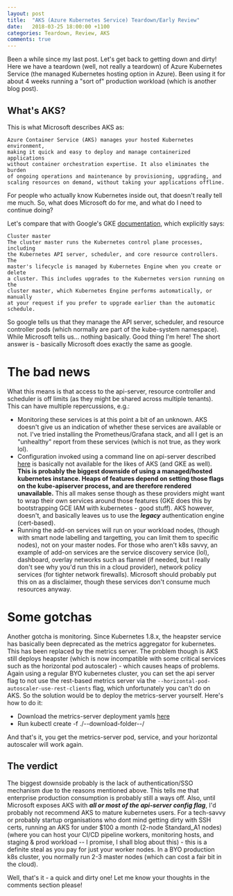 ```yaml
---
layout: post
title:  "AKS (Azure Kubernetes Service) Teardown/Early Review"
date:   2018-03-25 18:00:00 +1100
categories: Teardown, Review, AKS
comments: true
---
```


Been a while since my last post. Let's get back to getting down and dirty! Here we have a teardown (well, not really a teardown) of Azure Kubernetes Service (the managed Kubernetes hosting option in Azure). Been using it for about 4 weeks running a "sort of" production workload (which is another blog post).

What's AKS?
-------------------
This is what Microsoft describes AKS as:
```
Azure Container Service (AKS) manages your hosted Kubernetes environment, 
making it quick and easy to deploy and manage containerized applications 
without container orchestration expertise. It also eliminates the burden 
of ongoing operations and maintenance by provisioning, upgrading, and 
scaling resources on demand, without taking your applications offline.
```

For people who actually know Kubernetes inside out, that doesn't really tell me much. So, what does Microsoft do for me, and what do I need to continue doing?

Let's compare that with Google's GKE [documentation](https://cloud.google.com/kubernetes-engine/docs/concepts/cluster-architecture), which explicitly says:
```
Cluster master
The cluster master runs the Kubernetes control plane processes, including 
the Kubernetes API server, scheduler, and core resource controllers. The 
master's lifecycle is managed by Kubernetes Engine when you create or delete 
a cluster. This includes upgrades to the Kubernetes version running on the 
cluster master, which Kubernetes Engine performs automatically, or manually 
at your request if you prefer to upgrade earlier than the automatic schedule.
```

So google tells us that they manage the API server, scheduler, and resource controller pods (which normally are part of the kube-system namespace). While Microsoft tells us... nothing basically. Good thing I'm here! The short answer is - basically Microsoft does exactly the same as google.

The bad news
================
 What this means is that access to the api-server, resource controller and scheduler is off limits (as they might be shared across multiple tenants). This can have multiple repercussions, e.g.:
* Monitoring these services is at this point a bit of an unknown. AKS doesn't give us an indication of whether these services are available or not. I've tried installing the Prometheus/Grafana stack, and all I get is an "unhealthy" report from these services (which is not true, as they work lol).
* Configuration invoked using a command line on api-server described [here](https://kubernetes.io/docs/reference/generated/kube-apiserver/) is basically not available for the likes of AKS (and GKE as well). **This is probably the biggest downside of using a managed/hosted kubernetes instance. Heaps of features depend on setting those flags on the kube-apiserver process, and are therefore rendered unavailable.** This all makes sense though as these providers might want to wrap their own services around those features (GKE does this by bootstrapping GCE IAM with kubernetes - good stuff). AKS however, doesn't, and basically leaves us to use the ***legacy*** authentication engine (cert-based).
* Running the add-on services will run on your workload nodes, (though with smart node labelling and targetting, you can limit them to specific nodes), not on your master nodes. For those who aren't k8s savvy, an example of add-on services are the service discovery service (lol), dashboard, overlay networks such as flannel (if needed, but I really don't see why you'd run this in a cloud provider), network policy services (for tighter network firewalls). Microsoft should probably put this on as a disclaimer, though these services don't consume much resources anyway.


Some gotchas
================
Another gotcha is monitoring. Since Kubernetes 1.8.x, the heapster service has basically been deprecated as the metrics aggregator for kubernetes. This has been replaced by the metrics server. The problem though is AKS still deploys heapster (which is now incompatible with some critical services such as the horizontal pod autoscaler) - which causes heaps of problems. Again using a regular BYO kubernetes cluster, you can set the api server flag to not use the rest-based metrics server via the ``` --horizontal-pod-autoscaler-use-rest-clients ``` flag, which unfortunately you can't do on AKS. So the solution would be to deploy the metrics-server yourself. Here's how to do it:

* Download the metrics-server deployment yamls [here](https://github.com/kubernetes-incubator/metrics-server/tree/master/deploy)
* Run kubectl create -f ./--download-folder--/

And that's it, you get the metrics-server pod, service, and your horizontal autoscaler will work again.

The verdict
-------------------
The biggest downside probably is the lack of authentication/SSO mechanism due to the reasons mentioned above. This tells me that enterprise production consumption is probably still a ways off. Also, until Microsoft exposes AKS with ***all or most of the api-server config flag***, I'd probably not recommend AKS to mature kubernetes users. For a tech-savvy or probably startup organisations who dont mind getting dirty with SSH certs, running an AKS for under $100 a month (2-node Standard_A1 nodes) (where you can host your CI/CD pipeline workers, monitoring hosts, and staging & prod workload -- I promise, I shall blog about this) - this is a definite steal as you pay for just your worker nodes. In a BYO production k8s cluster, you normally run 2-3 master nodes (which can cost a fair bit in the cloud).

Well, that's it - a quick and dirty one! Let me know your thoughts in the comments section please!


